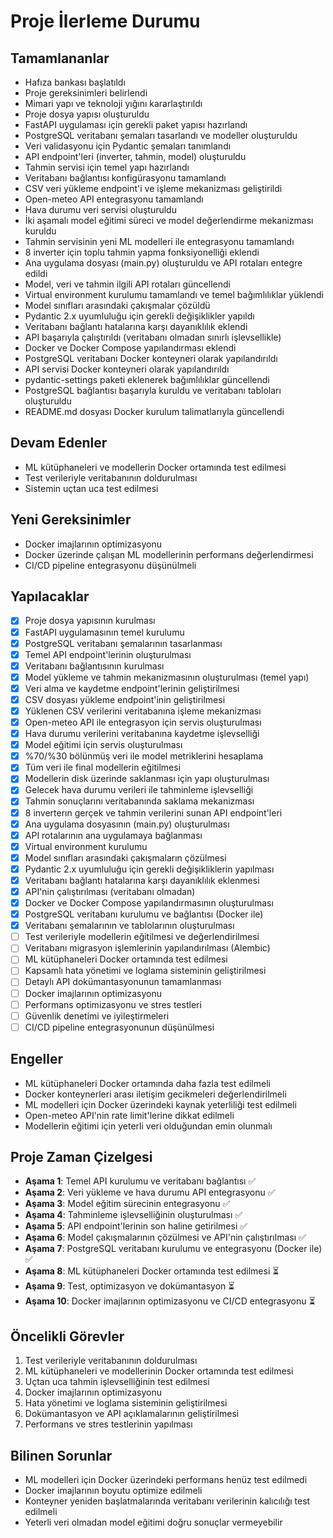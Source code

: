 # Proje İlerleme Durumu

## Tamamlananlar
- Hafıza bankası başlatıldı
- Proje gereksinimleri belirlendi
- Mimari yapı ve teknoloji yığını kararlaştırıldı
- Proje dosya yapısı oluşturuldu
- FastAPI uygulaması için gerekli paket yapısı hazırlandı
- PostgreSQL veritabanı şemaları tasarlandı ve modeller oluşturuldu
- Veri validasyonu için Pydantic şemaları tanımlandı
- API endpoint'leri (inverter, tahmin, model) oluşturuldu
- Tahmin servisi için temel yapı hazırlandı
- Veritabanı bağlantısı konfigürasyonu tamamlandı
- CSV veri yükleme endpoint'i ve işleme mekanizması geliştirildi
- Open-meteo API entegrasyonu tamamlandı
- Hava durumu veri servisi oluşturuldu
- İki aşamalı model eğitimi süreci ve model değerlendirme mekanizması kuruldu
- Tahmin servisinin yeni ML modelleri ile entegrasyonu tamamlandı
- 8 inverter için toplu tahmin yapma fonksiyonelliği eklendi
- Ana uygulama dosyası (main.py) oluşturuldu ve API rotaları entegre edildi
- Model, veri ve tahmin ilgili API rotaları güncellendi
- Virtual environment kurulumu tamamlandı ve temel bağımlılıklar yüklendi
- Model sınıfları arasındaki çakışmalar çözüldü
- Pydantic 2.x uyumluluğu için gerekli değişiklikler yapıldı
- Veritabanı bağlantı hatalarına karşı dayanıklılık eklendi
- API başarıyla çalıştırıldı (veritabanı olmadan sınırlı işlevsellikle)
- Docker ve Docker Compose yapılandırması eklendi
- PostgreSQL veritabanı Docker konteyneri olarak yapılandırıldı
- API servisi Docker konteyneri olarak yapılandırıldı
- pydantic-settings paketi eklenerek bağımlılıklar güncellendi
- PostgreSQL bağlantısı başarıyla kuruldu ve veritabanı tabloları oluşturuldu
- README.md dosyası Docker kurulum talimatlarıyla güncellendi

## Devam Edenler
- ML kütüphaneleri ve modellerin Docker ortamında test edilmesi
- Test verileriyle veritabanının doldurulması
- Sistemin uçtan uca test edilmesi

## Yeni Gereksinimler
- Docker imajlarının optimizasyonu
- Docker üzerinde çalışan ML modellerinin performans değerlendirmesi
- CI/CD pipeline entegrasyonu düşünülmeli

## Yapılacaklar
- [x] Proje dosya yapısının kurulması
- [x] FastAPI uygulamasının temel kurulumu
- [x] PostgreSQL veritabanı şemalarının tasarlanması
- [x] Temel API endpoint'lerinin oluşturulması
- [x] Veritabanı bağlantısının kurulması
- [x] Model yükleme ve tahmin mekanizmasının oluşturulması (temel yapı)
- [x] Veri alma ve kaydetme endpoint'lerinin geliştirilmesi
- [x] CSV dosyası yükleme endpoint'inin geliştirilmesi
- [x] Yüklenen CSV verilerini veritabanına işleme mekanizması
- [x] Open-meteo API ile entegrasyon için servis oluşturulması
- [x] Hava durumu verilerini veritabanına kaydetme işlevselliği
- [x] Model eğitimi için servis oluşturulması
- [x] %70/%30 bölünmüş veri ile model metriklerini hesaplama
- [x] Tüm veri ile final modellerin eğitilmesi
- [x] Modellerin disk üzerinde saklanması için yapı oluşturulması
- [x] Gelecek hava durumu verileri ile tahminleme işlevselliği
- [x] Tahmin sonuçlarını veritabanında saklama mekanizması
- [x] 8 inverterın gerçek ve tahmin verilerini sunan API endpoint'leri
- [x] Ana uygulama dosyasının (main.py) oluşturulması
- [x] API rotalarının ana uygulamaya bağlanması
- [x] Virtual environment kurulumu
- [x] Model sınıfları arasındaki çakışmaların çözülmesi
- [x] Pydantic 2.x uyumluluğu için gerekli değişikliklerin yapılması
- [x] Veritabanı bağlantı hatalarına karşı dayanıklılık eklenmesi
- [x] API'nin çalıştırılması (veritabanı olmadan)
- [x] Docker ve Docker Compose yapılandırmasının oluşturulması
- [x] PostgreSQL veritabanı kurulumu ve bağlantısı (Docker ile)
- [x] Veritabanı şemalarının ve tablolarının oluşturulması
- [ ] Test verileriyle modellerin eğitilmesi ve değerlendirilmesi
- [ ] Veritabanı migrasyon işlemlerinin yapılandırılması (Alembic)
- [ ] ML kütüphaneleri Docker ortamında test edilmesi
- [ ] Kapsamlı hata yönetimi ve loglama sisteminin geliştirilmesi
- [ ] Detaylı API dokümantasyonunun tamamlanması
- [ ] Docker imajlarının optimizasyonu
- [ ] Performans optimizasyonu ve stres testleri
- [ ] Güvenlik denetimi ve iyileştirmeleri
- [ ] CI/CD pipeline entegrasyonunun düşünülmesi

## Engeller
- ML kütüphaneleri Docker ortamında daha fazla test edilmeli
- Docker konteynerleri arası iletişim gecikmeleri değerlendirilmeli
- ML modelleri için Docker üzerindeki kaynak yeterliliği test edilmeli
- Open-meteo API'nin rate limit'lerine dikkat edilmeli
- Modellerin eğitimi için yeterli veri olduğundan emin olunmalı

## Proje Zaman Çizelgesi
- **Aşama 1**: Temel API kurulumu ve veritabanı bağlantısı ✅
- **Aşama 2**: Veri yükleme ve hava durumu API entegrasyonu ✅
- **Aşama 3**: Model eğitim sürecinin entegrasyonu ✅
- **Aşama 4**: Tahminleme işlevselliğinin oluşturulması ✅
- **Aşama 5**: API endpoint'lerinin son haline getirilmesi ✅
- **Aşama 6**: Model çakışmalarının çözülmesi ve API'nin çalıştırılması ✅
- **Aşama 7**: PostgreSQL veritabanı kurulumu ve entegrasyonu (Docker ile) ✅
- **Aşama 8**: ML kütüphaneleri Docker ortamında test edilmesi ⏳
- **Aşama 9**: Test, optimizasyon ve dokümantasyon ⏳
- **Aşama 10**: Docker imajlarının optimizasyonu ve CI/CD entegrasyonu ⏳

## Öncelikli Görevler
1. Test verileriyle veritabanının doldurulması
2. ML kütüphaneleri ve modellerinin Docker ortamında test edilmesi
3. Uçtan uca tahmin işlevselliğinin test edilmesi
4. Docker imajlarının optimizasyonu
5. Hata yönetimi ve loglama sisteminin geliştirilmesi
6. Dokümantasyon ve API açıklamalarının geliştirilmesi
7. Performans ve stres testlerinin yapılması

## Bilinen Sorunlar
- ML modelleri için Docker üzerindeki performans henüz test edilmedi
- Docker imajlarının boyutu optimize edilmeli
- Konteyner yeniden başlatmalarında veritabanı verilerinin kalıcılığı test edilmeli
- Yeterli veri olmadan model eğitimi doğru sonuçlar vermeyebilir 